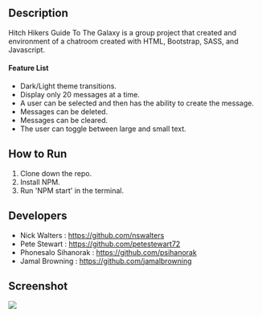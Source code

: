 ## Description
Hitch Hikers Guide To The Galaxy is a group project that created and environment of a chatroom created with HTML, Bootstrap, SASS, and Javascript.

#### Feature List
* Dark/Light theme transitions.
* Display only 20 messages at a time.
* A user can be selected and then has the ability to create the message.
* Messages can be deleted.
* Messages can be cleared.
* The user can toggle between large and small text.

## How to Run
1. Clone down the repo.
2. Install NPM.
3. Run 'NPM start' in the terminal.

## Developers
* Nick Walters : https://github.com/nswalters
* Pete Stewart : https://github.com/petestewart72
* Phonesalo Sihanorak : https://github.com/psihanorak
* Jamal Browning : https://github.com/jamalbrowning

## Screenshot
<img src="https://i.ibb.co/n0WfH8V/Screen-Shot-2020-06-15-at-7-46-45-AM.png"/>

